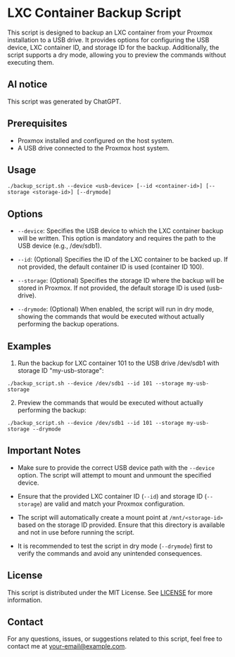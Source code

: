 # LXC Container Backup Script

This script is designed to backup an LXC container from your Proxmox installation to a USB drive. It provides options for configuring the USB device, LXC container ID, and storage ID for the backup. Additionally, the script supports a dry mode, allowing you to preview the commands without executing them.

## AI notice

This script was generated by ChatGPT.

## Prerequisites

- Proxmox installed and configured on the host system.
- A USB drive connected to the Proxmox host system.

## Usage

```
./backup_script.sh --device <usb-device> [--id <container-id>] [--storage <storage-id>] [--drymode]
```

## Options

- `--device`: Specifies the USB device to which the LXC container backup will be written. This option is mandatory and requires the path to the USB device (e.g., /dev/sdb1).

- `--id`: (Optional) Specifies the ID of the LXC container to be backed up. If not provided, the default container ID is used (container ID 100).

- `--storage`: (Optional) Specifies the storage ID where the backup will be stored in Proxmox. If not provided, the default storage ID is used (usb-drive).

- `--drymode`: (Optional) When enabled, the script will run in dry mode, showing the commands that would be executed without actually performing the backup operations.

## Examples

1. Run the backup for LXC container 101 to the USB drive /dev/sdb1 with storage ID "my-usb-storage":

```
./backup_script.sh --device /dev/sdb1 --id 101 --storage my-usb-storage
```

2. Preview the commands that would be executed without actually performing the backup:

```
./backup_script.sh --device /dev/sdb1 --id 101 --storage my-usb-storage --drymode
```

## Important Notes

- Make sure to provide the correct USB device path with the `--device` option. The script will attempt to mount and unmount the specified device.

- Ensure that the provided LXC container ID (`--id`) and storage ID (`--storage`) are valid and match your Proxmox configuration.

- The script will automatically create a mount point at `/mnt/<storage-id>` based on the storage ID provided. Ensure that this directory is available and not in use before running the script.

- It is recommended to test the script in dry mode (`--drymode`) first to verify the commands and avoid any unintended consequences.

## License

This script is distributed under the MIT License. See [LICENSE](LICENSE) for more information.

## Contact

For any questions, issues, or suggestions related to this script, feel free to contact me at [your-email@example.com](mailto:your-email@example.com).
